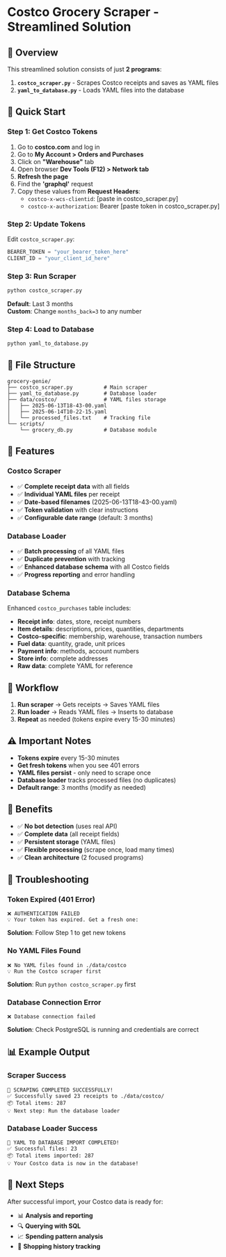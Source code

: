 # Costco Grocery Scraper - Streamlined Solution

## 🎯 **Overview**

This streamlined solution consists of just **2 programs**:

1. **`costco_scraper.py`** - Scrapes Costco receipts and saves as YAML files
2. **`yaml_to_database.py`** - Loads YAML files into the database

## 🚀 **Quick Start**

### **Step 1: Get Costco Tokens**

1. Go to **costco.com** and log in
2. Go to **My Account > Orders and Purchases**
3. Click on **"Warehouse"** tab
4. Open browser **Dev Tools (F12) > Network tab**
5. **Refresh the page**
6. Find the **'graphql'** request
7. Copy these values from **Request Headers**:
   - `costco-x-wcs-clientid`: [paste in costco_scraper.py]
   - `costco-x-authorization`: Bearer [paste token in costco_scraper.py]

### **Step 2: Update Tokens**

Edit `costco_scraper.py`:
```python
BEARER_TOKEN = "your_bearer_token_here"
CLIENT_ID = "your_client_id_here"
```

### **Step 3: Run Scraper**

```bash
python costco_scraper.py
```

**Default**: Last 3 months  
**Custom**: Change `months_back=3` to any number

### **Step 4: Load to Database**

```bash
python yaml_to_database.py
```

## 📁 **File Structure**

```
grocery-genie/
├── costco_scraper.py          # Main scraper
├── yaml_to_database.py        # Database loader
├── data/costco/               # YAML files storage
│   ├── 2025-06-13T18-43-00.yaml
│   ├── 2025-06-14T10-22-15.yaml
│   └── processed_files.txt    # Tracking file
└── scripts/
    └── grocery_db.py          # Database module
```

## 🎯 **Features**

### **Costco Scraper**
- ✅ **Complete receipt data** with all fields
- ✅ **Individual YAML files** per receipt
- ✅ **Date-based filenames** (2025-06-13T18-43-00.yaml)
- ✅ **Token validation** with clear instructions
- ✅ **Configurable date range** (default: 3 months)

### **Database Loader**
- ✅ **Batch processing** of all YAML files
- ✅ **Duplicate prevention** with tracking
- ✅ **Enhanced database schema** with all Costco fields
- ✅ **Progress reporting** and error handling

### **Database Schema**
Enhanced `costco_purchases` table includes:
- **Receipt info**: dates, store, receipt numbers
- **Item details**: descriptions, prices, quantities, departments
- **Costco-specific**: membership, warehouse, transaction numbers
- **Fuel data**: quantity, grade, unit prices
- **Payment info**: methods, account numbers
- **Store info**: complete addresses
- **Raw data**: complete YAML for reference

## 🔄 **Workflow**

1. **Run scraper** → Gets receipts → Saves YAML files
2. **Run loader** → Reads YAML files → Inserts to database
3. **Repeat** as needed (tokens expire every 15-30 minutes)

## ⚠️ **Important Notes**

- **Tokens expire** every 15-30 minutes
- **Get fresh tokens** when you see 401 errors
- **YAML files persist** - only need to scrape once
- **Database loader** tracks processed files (no duplicates)
- **Default range**: 3 months (modify as needed)

## 🎉 **Benefits**

- ✅ **No bot detection** (uses real API)
- ✅ **Complete data** (all receipt fields)
- ✅ **Persistent storage** (YAML files)
- ✅ **Flexible processing** (scrape once, load many times)
- ✅ **Clean architecture** (2 focused programs)

## 🔧 **Troubleshooting**

### **Token Expired (401 Error)**
```
❌ AUTHENTICATION FAILED
💡 Your token has expired. Get a fresh one:
```
**Solution**: Follow Step 1 to get new tokens

### **No YAML Files Found**
```
❌ No YAML files found in ./data/costco
💡 Run the Costco scraper first
```
**Solution**: Run `python costco_scraper.py` first

### **Database Connection Error**
```
❌ Database connection failed
```
**Solution**: Check PostgreSQL is running and credentials are correct

## 📊 **Example Output**

### **Scraper Success**
```
🎉 SCRAPING COMPLETED SUCCESSFULLY!
✅ Successfully saved 23 receipts to ./data/costco/
📦 Total items: 287
💡 Next step: Run the database loader
```

### **Database Loader Success**
```
🎉 YAML TO DATABASE IMPORT COMPLETED!
✅ Successful files: 23
📦 Total items imported: 287
💡 Your Costco data is now in the database!
```

## 🎯 **Next Steps**

After successful import, your Costco data is ready for:
- 📊 **Analysis and reporting**
- 🔍 **Querying with SQL**
- 📈 **Spending pattern analysis**
- 🛒 **Shopping history tracking**
